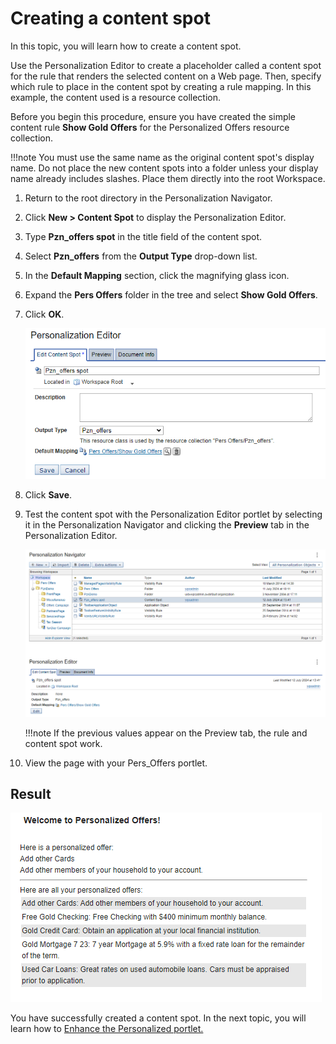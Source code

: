 # Creating a content spot

In this topic, you will learn how to create a content spot.

Use the Personalization Editor to create a placeholder called a content spot for the rule that renders the selected content on a Web page. Then, specify which rule to place in the content spot by creating a rule mapping. In this example, the content used is a resource collection.

Before you begin this procedure, ensure you have created the simple content rule **Show Gold Offers** for the Personalized Offers resource collection.

!!!note
    You must use the same name as the original content spot's display name. Do not place the new content spots into a folder unless your display name already includes slashes. Place them directly into the root Workspace.

1. Return to the root directory in the Personalization Navigator.

2. Click **New > Content Spot** to display the Personalization Editor.

3. Type **Pzn_offers spot** in the title field of the content spot.

4. Select **Pzn_offers** from the **Output Type** drop-down list.

5. In the **Default Mapping** section, click the magnifying glass icon.

6. Expand the **Pers Offers** folder in the tree and select **Show Gold Offers**.  

7. Click **OK**.

    ![Pzn Offer Spot rule](./images/Pzn_offersSpot_rule.png)  

8. Click **Save**.

9. Test the content spot with the Personalization Editor portlet by selecting it in the Personalization Navigator and clicking the **Preview** tab in the Personalization Editor.

    ![Pzn Offer Spot rule result](./images/pzn_offersSpot_rule_result.png)  

    !!!note
        If the previous values appear on the Preview tab, the rule and content spot work.

10. View the page with your Pers_Offers portlet.

## Result  

![Pers Offers Portlet content spot test](./images/Pers_Offers_portlet_content_spot_test_result.png)

You have successfully created a content spot. In the next topic, you will learn how to [Enhance the Personalized portlet.](./pzn_demo_enhance_personalized_portlet.md)
